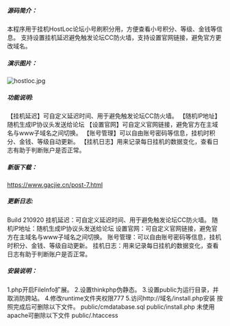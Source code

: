#####  源码简介：
本程序用于挂机HostLoc论坛小号刷积分用，方便查看小号积分、等级、金钱等信息。
支持设置挂机延迟避免触发论坛CC防火墙，支持设置官网链接，避免官方更改域名。
#####  演示图片：
![hostloc.jpg](https://www.gacjie.cn/usr/uploads/2021/09/3984824163.jpg)
##### 功能说明:
 【挂机延迟】可自定义延迟时间、用于避免触发论坛CC防火墙。
 【随机IP地址】随机生成IP协议头发送给论坛
 【设置官网】可自定义官网链接，避免官方在主域名与www子域名之间切换。
 【账号管理】可以自由账号密码等信息，挂机时积分、金钱、等级自动更新。
 【挂机日志】用来记录每日挂机的数据变化，查看日志有助于判断账户是否正常。
##### 新版下载：
https://www.gacjie.cn/post-7.html
##### 更新日志:
 Build 210920
 挂机延迟：可自定义延迟时间、用于避免触发论坛CC防火墙。
 随机IP地址：随机生成IP协议头发送给论坛
 设置官网：可自定义官网链接，避免官方在主域名与www子域名之间切换。
 账号管理：可以自由账号密码等信息，挂机时积分、金钱、等级自动更新。
 挂机日志：用来记录每日挂机的数据变化，查看日志有助于判断账户是否正常。
##### 安装说明：
1.php开启FileInfo扩展。
2.设置thinkphp伪静态。
3.设置public为运行目录，并取消防跨站。
4.修改runtime文件夹权限777
5.访问http://域名/install.php安装
按照完成后可删除以下文件。
public/cmdatabase.sql
public/install.php
未使用apache可删除以下文件
public/.htaccess
